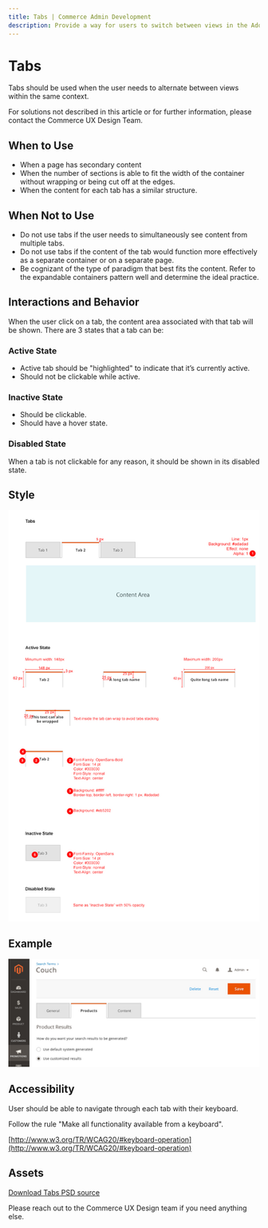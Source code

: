```yaml
---
title: Tabs | Commerce Admin Development
description: Provide a way for users to switch between views in the Adobe Commerce and Magento Open Source Admin application.
---
```


# Tabs

Tabs should be used when the user needs to alternate between views within the same context.

For solutions not described in this article or for further information, please contact the Commerce UX Design Team.

## When to Use

*  When a page has secondary content
*  When the number of sections is able to fit the width of the container without wrapping or being cut off at the edges.
*  When the content for each tab has a similar structure.

## When Not to Use

*  Do not use tabs if the user needs to simultaneously see content from multiple tabs.
*  Do not use tabs if the content of the tab would function more effectively as a separate container or on a separate page.
*  Be cognizant of the type of paradigm that best fits the content. Refer to the expandable containers pattern well and determine the ideal practice.

## Interactions and Behavior

When the user click on a tab, the content area associated with that tab will be shown. There are 3 states that a tab can be:

### Active State

*  Active tab should be "highlighted" to indicate that it’s currently active.
*  Should not be clickable while active.

### Inactive State

*  Should be clickable.
*  Should have a hover state.

### Disabled State

When a tab is not clickable for any reason, it should be shown in its disabled state.

## Style

![Style](../../_images/pattern-library/tabs.jpg)

## Example

![Example](../../_images/pattern-library/tabs-example.jpg)

## Accessibility

User should be able to navigate through each tab with their keyboard.

Follow the rule "Make all functionality available from a keyboard".

[http://www.w3.org/TR/WCAG20/#keyboard-operation](http://www.w3.org/TR/WCAG20/#keyboard-operation)

## Assets

[Download Tabs PSD source](https://devdocs.magento.com/download/magento-tabs.psd)

Please reach out to the Commerce UX Design team if you need anything else.
